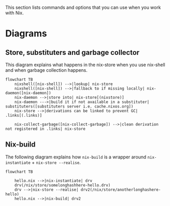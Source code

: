 This section lists commands and options that you can use when you work
with Nix.


# Diagrams

## Store, substituters and garbage collector

This diagram explains what happens in the nix-store when you use nix-shell and when garbage collection happens.

```mermaid
flowchart TB
    nixshell([nix-shell]) -->|lookup| nix-store
    nixshell([nix-shell]) -->|fallback to if missing locally| nix-daemon([nix-daemon])
    nix-daemon -->|store into| nix-store[(nixstore)]
    nix-daemon --->|build it if not available in a substituter| substituters([substituters server i.e. cache.nixos.org])
    nix-store -->|derivations can be linked to prevent GC| .links[(.links)]
     
    nix-collect-garbage([nix-collect-garbage]) -->|clean derivation not registered in .links| nix-store
```

## Nix-build


The following diagram explains how `nix-build` is a wrapper around `nix-instantiate` + `nix-store --realise`.

```mermaid
flowchart TB

    hello.nix -->|nix-instantiate| drv
    drv(/nix/store/somelonghashhere-hello.drv)
    drv -->|nix-store --realise| drv2(/nix/store/anotherlonghashere-hello)
    hello.nix -->|nix-build| drv2
```
